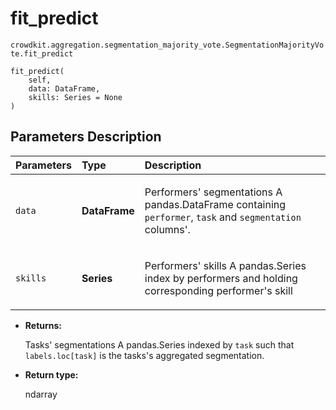 # fit_predict
`crowdkit.aggregation.segmentation_majority_vote.SegmentationMajorityVote.fit_predict`

```
fit_predict(
    self,
    data: DataFrame,
    skills: Series = None
)
```

## Parameters Description

| Parameters | Type | Description |
| :----------| :----| :-----------|
`data`|**DataFrame**|<p>Performers&#x27; segmentations A pandas.DataFrame containing `performer`, `task` and `segmentation` columns&#x27;.</p>
`skills`|**Series**|<p>Performers&#x27; skills A pandas.Series index by performers and holding corresponding performer&#x27;s skill</p>

* **Returns:**

  Tasks' segmentations
A pandas.Series indexed by `task` such that `labels.loc[task]`
is the tasks's aggregated segmentation.

* **Return type:**

  ndarray
